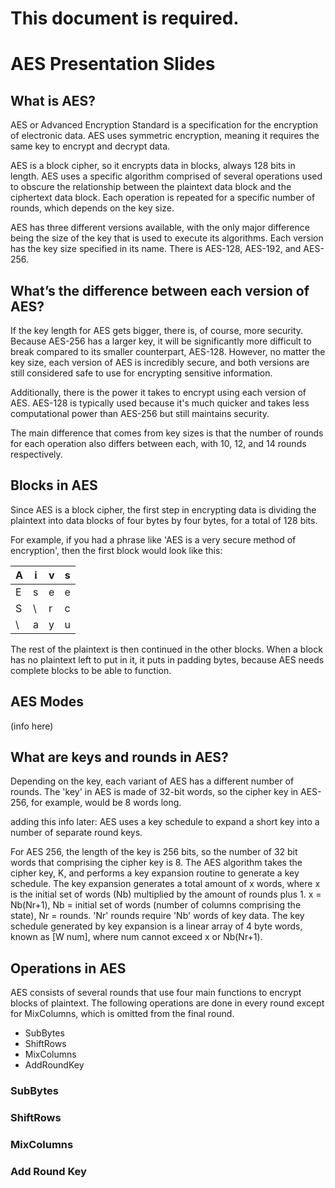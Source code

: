 # This document is required.

# AES Presentation Slides

## What is AES?
AES or Advanced Encryption Standard is a specification for the encryption of electronic data. AES uses symmetric encryption, meaning it requires the same key to encrypt and decrypt data.

AES is a block cipher, so it encrypts data in blocks, always 128 bits in length. AES uses a specific algorithm comprised of several operations used to obscure the relationship between the plaintext data block and the ciphertext data block. Each operation is repeated for a specific number of rounds, which depends on the key size. 

AES has three different versions available, with the only major difference being the size of the key that is used to execute its algorithms. Each version has the key size specified in its name. There is AES-128, AES-192, and AES-256.  

## What’s the difference between each version of AES?
If the key length for AES gets bigger, there is, of course, more security. Because AES-256 has a larger key, it will be significantly more difficult to break compared to its smaller counterpart, AES-128. 
However, no matter the key size, each version of AES is incredibly secure, and both versions are still considered safe to use for encrypting sensitive information.

Additionally, there is the power it takes to encrypt using each version of AES. AES-128 is typically used because it's much quicker and takes less computational power than AES-256 but still maintains security.  

The main difference that comes from key sizes is that the number of rounds for each operation also differs between each, with 10, 12, and 14 rounds respectively.

## Blocks in AES
Since AES is a block cipher, the first step in encrypting data is dividing the plaintext into data blocks of four bytes by four bytes, for a total of 128 bits. 

For example, if you had a phrase like 'AES is a very secure method of encryption', then the first block would look like this:

A |	i | v |	s
--- |--- | --- | ---
E	| s |	e |	e
S	|	\	 | r | c
\ 	| a	| y	| u

The rest of the plaintext is then continued in the other blocks. When a block has no plaintext left to put in it, it puts in padding bytes, because AES needs complete blocks to be able to function.

## AES Modes

(info here)

## What are keys and rounds in AES?
Depending on the key, each variant of AES has a different number of rounds. The 'key' in AES is made of 32-bit words, so the cipher key in AES-256, for example, would be 8 words long. 


adding this info later:
AES uses a key schedule to expand a short key into a number of separate round keys. 
 
 For AES 256, the length of the key is 256 bits, so the number of 32 bit words that comprising the cipher key is 8.  The AES algorithm takes the cipher key, K, and performs a key expansion routine to generate a key schedule. The key expansion generates a total amount of x words, where x is the initial set of words (Nb) multiplied by the amount of rounds plus 1. x = Nb(Nr+1), Nb = initial set of words (number of columns comprising the state), Nr = rounds. 'Nr' rounds require 'Nb' words of key data. The key schedule generated by key expansion is a linear array of 4 byte words, known as [W num], where num cannot exceed x or Nb(Nr+1).

## Operations in AES
AES consists of several rounds that use four main functions to encrypt blocks of plaintext. The following operations are done in every round except for MixColumns, which is omitted from the final round.
  * SubBytes
  * ShiftRows
  * MixColumns
  * AddRoundKey

### SubBytes

### ShiftRows

### MixColumns

### Add Round Key
